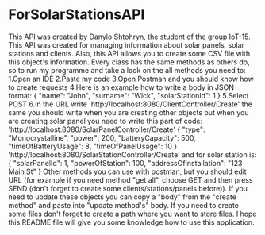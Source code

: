 # ForSolarStationsAPI
This API was created by Danylo Shtohryn, the student of the group IoT-15. This API was created for managing information 
about solar panels, solar stations and clients. Also, this API allows you to create some CSV file with this object's
information.
Every class has the same methods as others do, so to run my programme and take a look on the all methods you need to:
    1.Open an IDE
    2.Paste my code
    3.Open Postman and you should know how to create requests
    4.Here is an example how to write a body in JSON format:
        {
            "name": "John",
            "surname": "Wick",
            "solarStationId": 1
        }
    5.Select POST
    6.In the URL write 'http://localhost:8080/ClientController/Create' the same you should write when you are creating 
    other objects but when you are creating solar panel you need to write this part of code:
    'http://localhost:8080/SolarPanelController/Create'
        {
            "type": "Monocrystalline",
            "power": 200,
            "batteryCapacity": 500,
            "timeOfBatteryUsage": 8,
            "timeOfPanelUsage": 10
        }
    'http://localhost:8080/SolarStationController/Create'
    and for solar station is:
        {
            "solarPanelId": 1,
            "powerOfStation": 100,
            "addressOfInstallation": "123 Main St"
        }
Other methods you can use with postman, but you should edit URL (for example if you need method "get all", choose 
GET and then press SEND (don't forget to create some clients/stations/panels before)).
If you need to update these objects you can copy a "body" from the "create method" and paste into "update method's" 
body.
If you need to create some files don't forget to create a path where you want to store files.
I hope this README file will give you some knowledge how to use this application.
